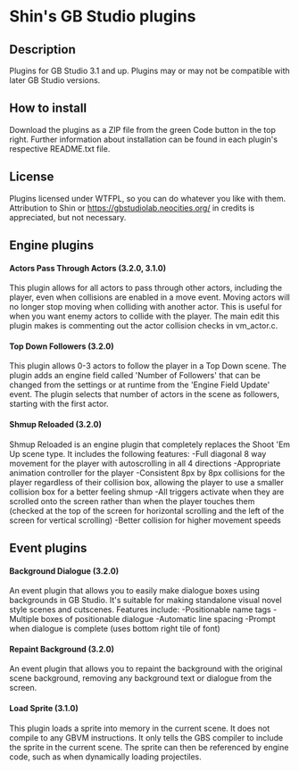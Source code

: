 # Shin's GB Studio plugins
## Description
Plugins for GB Studio 3.1 and up. Plugins may or may not be compatible with later GB Studio versions.
## How to install
Download the plugins as a ZIP file from the green Code button in the top right.
Further information about installation can be found in each plugin's respective README.txt file.
## License
Plugins licensed under WTFPL, so you can do whatever you like with them. Attribution to Shin or https://gbstudiolab.neocities.org/ in credits is appreciated, but not necessary.
## Engine plugins
#### Actors Pass Through Actors (3.2.0, 3.1.0)
This plugin allows for all actors to pass through other actors, including the player, even when collisions are enabled in a move event.
Moving actors will no longer stop moving when colliding with another actor.
This is useful for when you want enemy actors to collide with the player.
The main edit this plugin makes is commenting out the actor collision checks in vm_actor.c.
#### Top Down Followers (3.2.0)
This plugin allows 0-3 actors to follow the player in a Top Down scene. The plugin adds an engine field called 'Number of Followers' that can be changed from the settings or at runtime from the 'Engine Field Update' event. The plugin selects that number of actors in the scene as followers, starting with the first actor.
#### Shmup Reloaded (3.2.0)
Shmup Reloaded is an engine plugin that completely replaces the Shoot 'Em Up scene type. It includes the following features:
-Full diagonal 8 way movement for the player with autoscrolling in all 4 directions
-Appropriate animation controller for the player
-Consistent 8px by 8px collisions for the player regardless of their collision box, allowing the player to use a smaller collision box for a better feeling shmup
-All triggers activate when they are scrolled onto the screen rather than when the player touches them (checked at the top of the screen for horizontal scrolling and the left of the screen for vertical scrolling)
-Better collision for higher movement speeds
## Event plugins
#### Background Dialogue (3.2.0)
An event plugin that allows you to easily make dialogue boxes using backgrounds in GB Studio. It's suitable for making standalone visual novel style scenes and cutscenes. Features include:
-Positionable name tags
-Multiple boxes of positionable dialogue
-Automatic line spacing
-Prompt when dialogue is complete (uses bottom right tile of font)
#### Repaint Background (3.2.0)
An event plugin that allows you to repaint the background with the original scene background, removing any background text or dialogue from the screen.
#### Load Sprite (3.1.0)
This plugin loads a sprite into memory in the current scene.
It does not compile to any GBVM instructions.
It only tells the GBS compiler to include the sprite in the current scene.
The sprite can then be referenced by engine code, such as when dynamically loading projectiles.